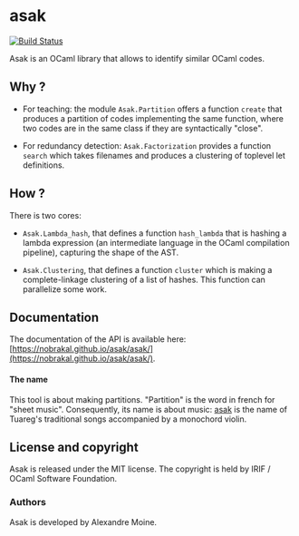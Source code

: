 ﻿# asak

[![Build Status](https://travis-ci.com/nobrakal/asak.svg?branch=master)](https://travis-ci.com/nobrakal/asak)

Asak is an OCaml library that allows to identify similar OCaml codes.

## Why ?

* For teaching: the module `Asak.Partition` offers a function `create` that produces a partition of codes implementing the same function, where two codes are in the same class if they are syntactically "close".

* For redundancy detection: `Asak.Factorization` provides a function `search` which takes filenames and produces a clustering of toplevel let definitions.

## How ?

There is two cores:

* `Asak.Lambda_hash`, that defines a function `hash_lambda` that is hashing a lambda expression (an intermediate language in the OCaml compilation pipeline), capturing the shape of the AST.

* `Asak.Clustering`, that defines a function `cluster` which is making a complete-linkage clustering of a list of hashes. This function can parallelize some work.

## Documentation

The documentation of the API is available here: [https://nobrakal.github.io/asak/asak/](https://nobrakal.github.io/asak/asak/).

#### The name

This tool is about making partitions. "Partition" is the word in french for "sheet music". Consequently, its name is about music: [asak](https://en.wikipedia.org/wiki/Tuareg_people#Music) is the name of Tuareg's traditional songs accompanied by a monochord violin.

## License and copyright

Asak is released under the MIT license. The copyright is held by IRIF / OCaml Software Foundation.

### Authors

Asak is developed by Alexandre Moine.
